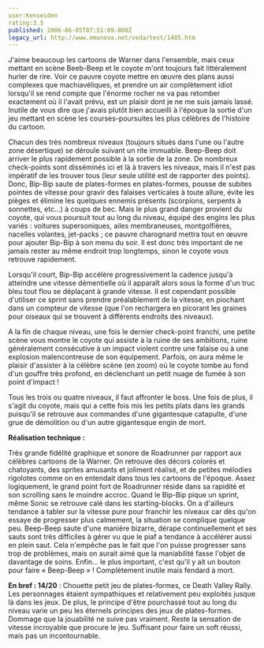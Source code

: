 ```yaml
---
user:Kenseiden
rating:3.5
published: 2006-06-05T07:51:09.000Z
legacy_url: http://www.emunova.net/veda/test/1485.htm
---
```

J'aime beaucoup les cartoons de Warner dans l'ensemble, mais ceux mettant en scène Beeb-Beep et le coyote m'ont toujours fait littéralement hurler de rire. Voir ce pauvre coyote mettre en œuvre des plans aussi complexes que machiavéliques, et prendre un air complètement idiot lorsqu'il se rend compte que l'énorme rocher ne va pas retomber exactement où il l'avait prévu, est un plaisir dont je ne me suis jamais lassé. Inutile de vous dire que j'avais plutôt bien accueilli à l'époque la sortie d'un jeu mettant en scène les courses-poursuites les plus célèbres de l'histoire du cartoon.  

  

Chacun des très nombreux niveaux (toujours situés dans l'une ou l'autre zone désertique) se déroule suivant un rite immuable. Beep-Beep doit arriver le plus rapidement possible à la sortie de la zone. De nombreux check-points sont disséminés ici et là à travers les niveaux, mais il n'est pas impératif de les trouver tous (leur seule utilité est de rapporter des points). Donc, Bip-Bip saute de plates-formes en plates-formes, pousse de subites pointes de vitesse pour gravir des falaises verticales à toute allure, évite les pièges et élimine les quelques ennemis présents (scorpions, serpents à sonnettes, etc...) à coups de bec. Mais le plus grand danger provient du coyote, qui vous poursuit tout au long du niveau, équipé des engins les plus variés : voitures supersoniques, ailes membraneuses, montgolfières, nacelles volantes, jet-packs ; ce pauvre charognard mettra tout en œuvre pour ajouter Bip-Bip à son menu du soir. Il est donc très important de ne jamais rester au même endroit trop longtemps, sinon le coyote vous retrouve rapidement.  

  

Lorsqu'il court, Bip-Bip accélère progressivement la cadence jusqu'à atteindre une vitesse démentielle où il apparaît alors sous la forme d'un truc bleu tout flou se déplaçant à grande vitesse. Il est cependant possible d'utiliser ce sprint sans prendre préalablement de la vitesse, en piochant dans un compteur de vitesse (que l'on rechargera en picorant les graines pour oiseaux qui se trouvent à différents endroits des niveaux).  

A la fin de chaque niveau, une fois le dernier check-point franchi, une petite scène vous montre le coyote qui assiste à la ruine de ses ambitions, ruine généralement consécutive à un impact violent contre une falaise ou à une explosion malencontreuse de son équipement. Parfois, on aura même le plaisir d'assister à la célèbre scène (en zoom) où le coyote tombe au fond d'un gouffre très profond, en déclenchant un petit nuage de fumée à son point d'impact !  

Tous les trois ou quatre niveaux, il faut affronter le boss. Une fois de plus, il s'agit du coyote, mais qui a cette fois mis les petits plats dans les grands puisqu'il se retrouve aux commandes d'une gigantesque catapulte, d'une grue de démolition ou d'un autre gigantesque engin de mort.  

  

**Réalisation technique :**  

Très grande fidélité graphique et sonore de Roadrunner par rapport aux célèbres cartoons de la Warner. On retrouve des décors colorés et chatoyants, des sprites amusants et joliment réalisé, et de petites mélodies rigolotes comme on en entendait dans tous les cartoons de l'époque. Assez logiquement, le grand point fort de Roadrunner réside dans sa rapidité et son scrolling sans le moindre accroc. Quand le Bip-Bip pique un sprint, même Sonic se retrouve calé dans les starting-blocks. On a d'ailleurs tendance à tabler sur la vitesse pure pour franchir les niveaux car dès qu'on essaye de progresser plus calmement, la situation se complique quelque peu. Beep-Beep saute d'une manière bizarre, dérape continuellement et ses sauts sont très difficiles à gérer vu que le piaf a tendance à accélérer aussi en plein saut. Cela n'empêche pas le fait que l'on puisse progresser sans trop de problèmes, mais on aurait aimé que la maniabilité fasse l'objet de davantage de soins. Enfin... le plus important, c'est qu'il y ait un bouton pour faire « Beep-Beep » ! Complètement inutile mais fendard à mort.  

  

**En bref : 14/20** : Chouette petit jeu de plates-formes, ce Death Valley Rally. Les personnages étaient sympathiques et relativement peu exploités jusque là dans les jeux. De plus, le principe d'être pourchassé tout au long du niveau varie un peu les éternels principes des jeux de plates-formes. Dommage que la jouabilité ne suive pas vraiment. Reste la sensation de vitesse incroyable que procure le jeu. Suffisant pour faire un soft réussi, mais pas un incontournable.